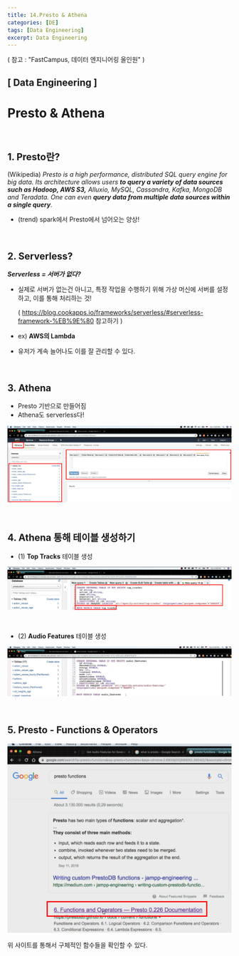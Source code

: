```yaml
---
title: 14.Presto & Athena
categories: [DE]
tags: [Data Engineering]
excerpt: Data Engineering
---
```


( 참고 : "FastCampus, 데이터 엔지니어링 올인원" )

## [ Data Engineering ]

# Presto & Athena

<br>

## 1. Presto란?

(Wikipedia) *Presto is a high performance, distributed SQL query engine for big data. Its architecture allows users **to query a variety of data sources such as Hadoop, AWS S3,** Alluxio, MySQL, Cassandra, Kafka, MongoDB and Teradata. One can even **query data from multiple data sources within a single query**.*

- (trend) spark에서 Presto에서 넘어오는 양상!

<br>

## 2. Serverless?

***Serverless = 서버가 없다?***

- 실제로 서버가 없는건 아니고, 특정 작업을 수행하기 위해 가상 머신에 서버를 설정하고, 이를 통해 처리하는 것!

  ( https://blog.cookapps.io/frameworks/serverless/#serverless-framework-%EB%9E%80 참고하기 )

- ex) **AWS의 Lambda**
- 유저가 계속 늘어나도 이를 잘 관리할 수 있다.

<br>

## 3. Athena

- Presto 기반으로 만들어짐
- Athena도 serverless다!

![figure2](/assets/img/DE/de26.png)

<br>

## 4. Athena 통해 테이블 생성하기

- (1) **Top Tracks** 테이블 생성

![figure2](/assets/img/DE/de27.png)

<br>

- (2) **Audio Features** 테이블 생성

![figure2](/assets/img/DE/de28.png)

<br>

## 5. Presto - Functions & Operators

![figure2](/assets/img/DE/de29.png)

위 사이트를 통해서 구체적인 함수들을 확인할 수 있다.



